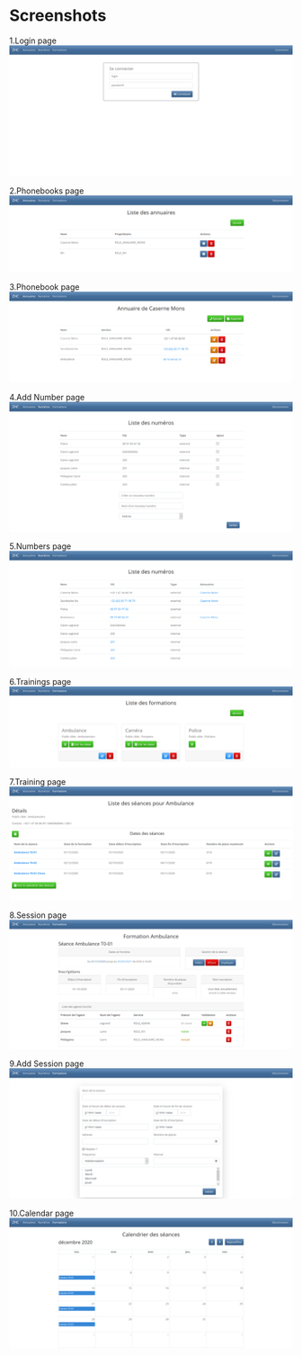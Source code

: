 # Screenshots

1.Login page
![Login](https://github.com/LechatW/epreuve_integree/blob/dev/public/images/login.png)

2.Phonebooks page
![Phonebooks](https://github.com/LechatW/epreuve_integree/blob/dev/public/images/phonebooks.png)

3.Phonebook page
![Phonebook](https://github.com/LechatW/epreuve_integree/blob/dev/public/images/phonebook.png)

4.Add Number page
![Add-Number](https://github.com/LechatW/epreuve_integree/blob/dev/public/images/addNumber.png)

5.Numbers page
![Numbers](https://github.com/LechatW/epreuve_integree/blob/dev/public/images/numbers.png)

6.Trainings page
![Trainings](https://github.com/LechatW/epreuve_integree/blob/dev/public/images/trainings.png)

7.Training page
![Training](https://github.com/LechatW/epreuve_integree/blob/dev/public/images/training.png)

8.Session page
![Session](https://github.com/LechatW/epreuve_integree/blob/dev/public/images/session.png)

9.Add Session page
![Add-Session](https://github.com/LechatW/epreuve_integree/blob/dev/public/images/addSession.png)

10.Calendar page
![Calendar](https://github.com/LechatW/epreuve_integree/blob/dev/public/images/calendar.png)
